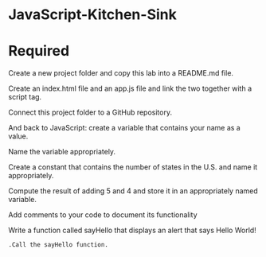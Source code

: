 # JavaScript-Kitchen-Sink
# Required
  Create a new project folder and copy this lab into a README.md file.
  
  Create an index.html file and an app.js file and link the two together with a script tag.
  
  Connect this project folder to a GitHub repository.
  
  And back to JavaScript: create a variable that contains your name as a value.
  
  Name the variable appropriately.
  
  Create a constant that contains the number of states in the U.S. and name it appropriately.
  
  Compute the result of adding 5 and 4 and store it in an appropriately named variable.
  
  Add comments to your code to document its functionality
  
  Write a function called sayHello that displays an alert that says Hello World!
  
    .Call the sayHello function.
